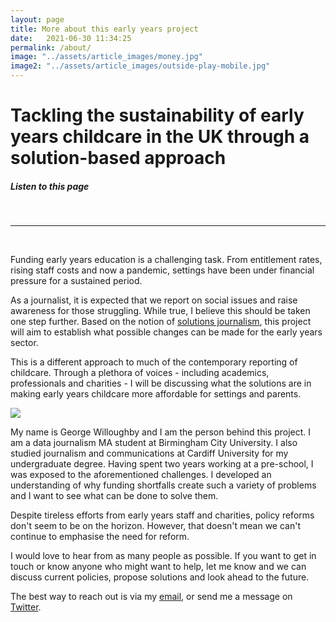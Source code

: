 ```yaml
---
layout: page
title: More about this early years project
date:   2021-06-30 11:34:25
permalink: /about/
image: "../assets/article_images/money.jpg"
image2: "../assets/article_images/outside-play-mobile.jpg"
---
```


<html>
    <meta charset="UTF-8">
    <meta name="viewport" content="width=device-width, initial-scale=1.0">
    <link rel="stylesheet" href="/assets/css/style.css">

<h1> Tackling the sustainability of early years childcare in the UK through a solution-based approach </h1>
<!-- <br> <audio class="about-audio" controls style="float:right" src="/assets/audio/about-page.mp3" </audio> -->
<h5>Listen to this page </h5>
<br>
<hr>
<br>
<p> Funding early years education is a challenging task. From entitlement rates, rising staff costs and now a pandemic, settings have been under financial pressure for a sustained period. </p>

<p> As a journalist, it is expected that we report on social issues and raise awareness for those struggling. While true, I believe this should be taken one step further. Based on the notion of <a href="https://www.solutionsjournalism.org/">solutions journalism</a>, this project will aim to establish what possible changes can be made for the early years sector. </p>
<p> This is a different approach to much of the contemporary reporting of childcare. Through a plethora of voices - including academics, professionals and charities - I will be discussing what the solutions are in making early years childcare more affordable for settings and parents. </p>

<img class="profile-image" src="../assets/images/profile.png">
    
<p> My name is George Willoughby and I am the person behind this project. I am a data journalism MA student at Birmingham City University. I also studied journalism and communications at Cardiff University for my undergraduate degree. Having spent two years working at a pre-school, I was exposed to the aforementioned challenges. I developed an understanding of why funding shortfalls create such a variety of problems and I want to see what can be done to solve them. </p>

<p> Despite tireless efforts from early years staff and charities, policy reforms don't seem to be on the horizon. However, that doesn't mean we can't continue to emphasise the need for reform. </p>

<p>I would love to hear from as many people as possible. If you want to get in touch or know anyone who might want to help, let me know and we can discuss current policies, propose solutions and look ahead to the future.</p>

<p> The best way to reach out is via my <a href="mailto:gwjournalism@gmail.com">email</a>, or send me a message on <a href="https://twitter.com/GWJournalism">Twitter</a>.







<!-- A medium inspired Jekyll blog theme. The basic idea came from the Ghost theme  -->
<!-- [Readium 2.0](http://www.svenread.com/readium-ghost-theme/). I use mediator on my own blog [The Base](blog.base68.com). -->

<!-- You can **download** the theme here: -->
<!-- [https://github.com/dirkfabisch/mediator](https://github.com/dirkfabisch/mediator)  -->

<!-- You can find out more info about customizing your Jekyll theme, as well as basic Jekyll usage documentation at [jekyllrb.com](http://jekyllrb.com/) -->

<!-- You can find the source code for the Jekyll new theme at: [github.com/jglovier/jekyll-new](https://github.com/jglovier/jekyll-new) -->

<!-- You can find the source code for Jekyll at [github.com/jekyll/jekyll](https://github.com/jekyll/jekyll) -->
